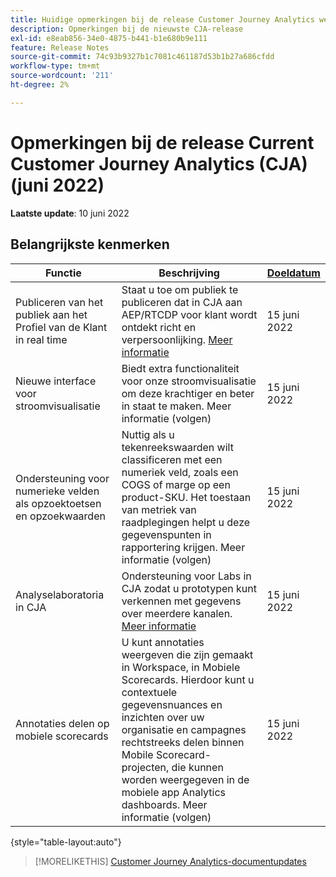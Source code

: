 ```yaml
---
title: Huidige opmerkingen bij de release Customer Journey Analytics weergeven
description: Opmerkingen bij de nieuwste CJA-release
exl-id: e8eab856-34e0-4875-b441-b1e680b9e111
feature: Release Notes
source-git-commit: 74c93b9327b1c7081c461187d53b1b27a686cfdd
workflow-type: tm+mt
source-wordcount: '211'
ht-degree: 2%

---
```


# Opmerkingen bij de release Current Customer Journey Analytics (CJA) (juni 2022)

**Laatste update**: 10 juni 2022

## Belangrijkste kenmerken

| Functie | Beschrijving | [Doeldatum](/help/release-notes/releases.md) |
| ----------- | ---------- | ----- |
| Publiceren van het publiek aan het Profiel van de Klant in real time | Staat u toe om publiek te publiceren dat in CJA aan AEP/RTCDP voor klant wordt ontdekt richt en verpersoonlijking. [Meer informatie](https://experienceleague.adobe.com/docs/analytics-platform/using/cja-components/audiences/audiences-overview.html?lang=en) | 15 juni 2022 |
| Nieuwe interface voor stroomvisualisatie | Biedt extra functionaliteit voor onze stroomvisualisatie om deze krachtiger en beter in staat te maken. Meer informatie (volgen) | 15 juni 2022 |
| Ondersteuning voor numerieke velden als opzoektoetsen en opzoekwaarden | Nuttig als u tekenreekswaarden wilt classificeren met een numeriek veld, zoals een COGS of marge op een product-SKU. Het toestaan van metriek van raadplegingen helpt u deze gegevenspunten in rapportering krijgen. Meer informatie (volgen) | 15 juni 2022 |
| Analyselaboratoria in CJA | Ondersteuning voor Labs in CJA zodat u prototypen kunt verkennen met gegevens over meerdere kanalen. [Meer informatie](/help/labs/labs.md) | 15 juni 2022 |
| Annotaties delen op mobiele scorecards | U kunt annotaties weergeven die zijn gemaakt in Workspace, in Mobiele Scorecards. Hierdoor kunt u contextuele gegevensnuances en inzichten over uw organisatie en campagnes rechtstreeks delen binnen Mobile Scorecard-projecten, die kunnen worden weergegeven in de mobiele app Analytics dashboards. Meer informatie (volgen) | 15 juni 2022 |

{style=&quot;table-layout:auto&quot;}

>[!MORELIKETHIS]
>[Customer Journey Analytics-documentupdates](/help/release-notes/doc-changes.md)
